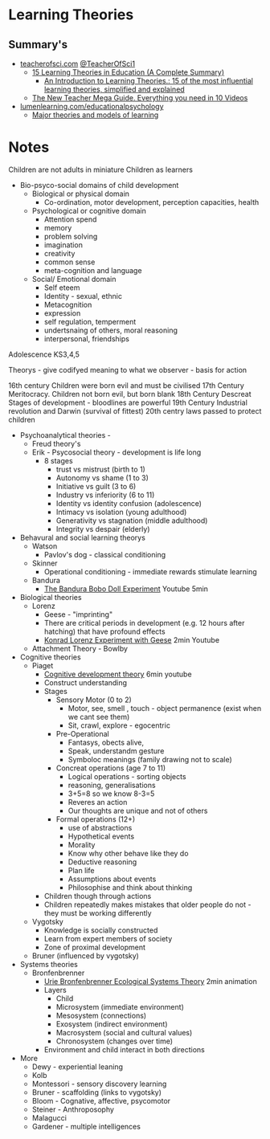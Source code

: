 Learning Theories
=================


Summary's
---------

* [teacherofsci.com](https://teacherofsci.com/) [@TeacherOfSci1](https://twitter.com/TeacherOfSci1)
    * [15 Learning Theories in Education (A Complete Summary)](https://teacherofsci.com/learning-theories-in-education/)
        * [An Introduction to Learning Theories.: 15 of the most influential learning theories, simplified and explained](https://www.amazon.co.uk/gp/product/B084QDNWVJ/)
    * [The New Teacher Mega Guide. Everything you need in 10 Videos](https://teacherofsci.com/new-teacher-mega-guide/)
* [lumenlearning.com/educationalpsychology](https://courses.lumenlearning.com/educationalpsychology/)
    * [Major theories and models of learning](https://courses.lumenlearning.com/educationalpsychology/chapter/major-theories-and-models-of-learning/)


Notes
=====

Children are not adults in miniature
Children as learners
* Bio-psyco-social domains of child development
    * Biological or physical domain
        * Co-ordination, motor development, perception capacities, health
    * Psychological or cognitive domain
        * Attention spend
        * memory
        * problem solving
        * imagination
        * creativity
        * common sense
        * meta-cognition and language
    * Social/ Emotional domain
        * Self eteem
        * Identity - sexual, ethnic
        * Metacognition
        * expression
        * self regulation, temperment
        * undertsnaing of others, moral reasoning
        * interpersonal, friendships

Adolescence KS3,4,5

Theorys - give codifyed meaning to what we observer - basis for action

16th century
Children were born evil and must be civilised
17th Century
Meritocracy. Children not born evil, but born blank
18th Century
Descreat Stages of development - bloodlines are powerful
19th Century
Industrial revolution and Darwin (survival of fittest)
20th centry
laws passed to protect children


* Psychoanalytical theories - 
    * Freud theory's
    * Erik - Psycosocial theory - development is life long
        * 8 stages
            * trust vs mistrust (birth to 1)
            * Autonomy vs shame (1 to 3)
            * Initiative vs guilt (3 to 6)
            * Industry vs inferiority (6 to 11)
            * Identity vs identity confusion (adolescence)
            * Intimacy vs isolation (young adulthood)
            * Generativity vs stagnation (middle adulthood)
            * Integrity vs despair (elderly)
* Behavural and social learning theorys
    * Watson
        * Pavlov's dog - classical conditioning
    * Skinner
        * Operational conditioning - immediate rewards stimulate learning
    * Bandura
        * [The Bandura Bobo Doll Experiment](https://www.youtube.com/watch?v=Eqxjc4IUDyY) Youtube 5min
* Biological theories
    * Lorenz
        * Geese - "imprinting"
        * There are critical periods in development (e.g. 12 hours after hatching) that have profound effects
        * [Konrad Lorenz Experiment with Geese](https://www.youtube.com/watch?v=10QU_q8kDBA&) 2min Youtube
    * Attachment Theory - Bowlby
* Cognitive theories
    * Piaget
        * [Cognitive development theory](https://www.youtube.com/watch?v=IhcgYgx7aAA) 6min youtube
        * Construct understanding
        * Stages
            * Sensory Motor (0 to 2) 
                * Motor, see, smell , touch - object permanence (exist when we cant see them)
                * Sit, crawl, explore - egocentric
            * Pre-Operational
                * Fantasys, obects alive,
                * Speak, understandm gesture
                * Symboloc meanings (family drawing not to scale)
            * Concreat operations (age 7 to 11)
                * Logical operations - sorting objects
                * reasoning, generalisations
                * 3+5=8 so we know 8-3=5
                * Reveres an action
                * Our thoughts are unique and not of others
            * Formal operations (12+)
                * use of abstractions
                * Hypothetical events
                * Morality
                * Know why other behave like they do
                * Deductive reasoning
                * Plan life
                * Assumptions about events
                * Philosophise and think about thinking
        * Children though through actions
        * Children repeatedly makes mistakes that older people do not - they must be working differently
    * Vygotsky
        * Knowledge is socially constructed
        * Learn from expert members of society
        * Zone of proximal development
    * Bruner (influenced by vygotsky)
* Systems theories
    * Bronfenbrenner
        * [Urie Bronfenbrenner Ecological Systems Theory](https://www.youtube.com/watch?v=J4OQQYyA--E) 2min animation
        * Layers
            * Child
            * Microsystem (immediate environment)
            * Mesosystem (connections)
            * Exosystem (indirect environment)
            * Macrosystem (social and cultural values)
            * Chronosystem (changes over time)
        * Environment and child interact in both directions
* More
    * Dewy - experiential leaning
    * Kolb
    * Montessori - sensory discovery learning
    * Bruner - scaffolding (links to vygotsky)
    * Bloom - Cognative, affective, psycomotor
    * Steiner - Anthroposophy
    * Malagucci
    * Gardener - multiple intelligences

